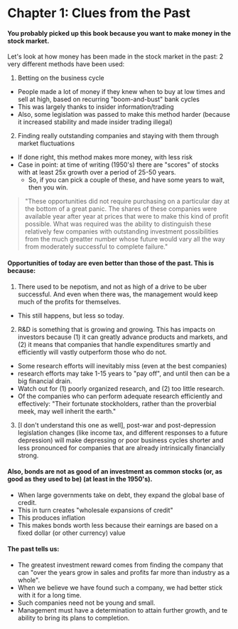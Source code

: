 # Chapter 1: Clues from the Past

#### You probably picked up this book because you want to make money in the stock market.

Let's look at how money has been made in the stock market in the past: 2 very different methods have been used:
1. Betting on the business cycle
  - People made a lot of money if they knew when to buy at low times and sell at high, based on recurring "boom-and-bust" bank cycles
  - This was largely thanks to insider information/trading
  - Also, some legislation was passed to make this method harder (because it increased stability and made insider trading illegal)
2. Finding really outstanding companies and staying with them through market fluctuations
  - If done right, this method makes more money, with less risk
  - Case in point: at time of writing (1950's) there are "scores" of stocks with at least 25x growth over a period of 25-50 years.
    - So, if you can pick a couple of these, and have some years to wait, then you win.

> "These opportunities did not require purchasing on a particular day at the bottom of a great panic. The shares of these companies were available year after year at prices that were to make this kind of profit possible. What was required was the ability to distinguish these relatively few companies with outstanding investment possibilities from the much greatter number whose future would vary all the way from moderately successful to complete failure."

#### Opportunities of today are even better than those of the past. This is because:

1. There used to be nepotism, and not as high of a drive to be uber successful. And even when there was, the management would keep much of the profits for themselves.
- This still happens, but less so today.

2. R&D is something that is growing and growing. This has impacts on investors because (1) it can greatly advance products and markets, and (2) it means that companies that handle expenditures smartly and efficiently will vastly outperform those who do not.
  - Some research efforts will inevitably miss (even at the best companies)
  - research efforts may take 1-15 years to "pay off", and until then can be a big financial drain.
  - Watch out for (1) poorly organized research, and (2) too little research.
  - Of the companies who can perform adequate research efficiently and effectively: "Their fortunate stockholders, rather than the proverbial meek, may well inherit the earth."

3. \[I don't understand this one as well\], post-war and post-depression legislation changes (like income tax, and different responses to a future depression) will make depressing or poor business cycles shorter and less pronounced for companies that are already intrinsically financially strong.

#### Also, bonds are not as good of an investment as common stocks (or, as good as they used to be) (at least in the 1950's).

- When large governments take on debt, they expand the global base of credit.
- This in turn creates "wholesale expansions of credit"
- This produces inflation
- This makes bonds worth less because their earnings are based on a fixed dollar (or other currency) value

#### The past tells us:
- The greatest investment reward comes from finding the company that can "over the years grow in sales and profits far more than industry as a whole".
- When we believe we have found such a company, we had better stick with it for a long time.
- Such companies need not be young and small.
- Management must have a determination to attain further growth, and te ability to bring its plans to completion.
